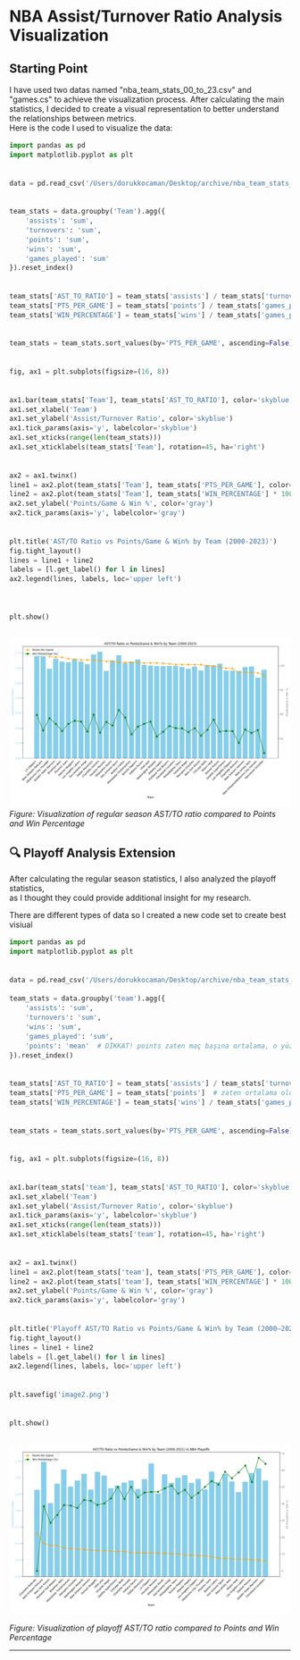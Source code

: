 # NBA Assist/Turnover Ratio Analysis Visualization

## Starting Point

I have used two datas named "nba_team_stats_00_to_23.csv" and "games.cs" to achieve the visualization process.
After calculating the main statistics, I decided to create a visual representation to better understand the relationships between metrics.  
Here is the code I used to visualize the data:

```python
import pandas as pd
import matplotlib.pyplot as plt


data = pd.read_csv('/Users/dorukkocaman/Desktop/archive/nba_team_stats_00_to_23.csv')


team_stats = data.groupby('Team').agg({
    'assists': 'sum',
    'turnovers': 'sum',
    'points': 'sum',
    'wins': 'sum',
    'games_played': 'sum'
}).reset_index()


team_stats['AST_TO_RATIO'] = team_stats['assists'] / team_stats['turnovers']
team_stats['PTS_PER_GAME'] = team_stats['points'] / team_stats['games_played']
team_stats['WIN_PERCENTAGE'] = team_stats['wins'] / team_stats['games_played']


team_stats = team_stats.sort_values(by='PTS_PER_GAME', ascending=False)


fig, ax1 = plt.subplots(figsize=(16, 8))


ax1.bar(team_stats['Team'], team_stats['AST_TO_RATIO'], color='skyblue', label='Assist/Turnover Ratio')
ax1.set_xlabel('Team')
ax1.set_ylabel('Assist/Turnover Ratio', color='skyblue')
ax1.tick_params(axis='y', labelcolor='skyblue')
ax1.set_xticks(range(len(team_stats)))
ax1.set_xticklabels(team_stats['Team'], rotation=45, ha='right')


ax2 = ax1.twinx()
line1 = ax2.plot(team_stats['Team'], team_stats['PTS_PER_GAME'], color='orange', marker='o', label='Points Per Game')
line2 = ax2.plot(team_stats['Team'], team_stats['WIN_PERCENTAGE'] * 100, color='green', marker='s', label='Win Percentage (%)')
ax2.set_ylabel('Points/Game & Win %', color='gray')
ax2.tick_params(axis='y', labelcolor='gray')


plt.title('AST/TO Ratio vs Points/Game & Win% by Team (2000-2023)')
fig.tight_layout()
lines = line1 + line2
labels = [l.get_label() for l in lines]
ax2.legend(lines, labels, loc='upper left')



plt.show()



```

![AST/TO Visualization](Figure_1.png)
*Figure: Visualization of regular season AST/TO ratio compared to Points and Win Percentage*




## 🔍 Playoff Analysis Extension

After calculating the regular season statistics, I also analyzed the playoff statistics,  
as I thought they could provide additional insight for my research.

There are different types of data so I created a new code set to create best visiual


```python
import pandas as pd
import matplotlib.pyplot as plt


data = pd.read_csv('/Users/dorukkocaman/Desktop/archive/nba_team_stats_playoffs_00_to_21.csv')

team_stats = data.groupby('team').agg({
    'assists': 'sum',
    'turnovers': 'sum',
    'wins': 'sum',
    'games_played': 'sum',
    'points': 'mean'  # DİKKAT! points zaten maç başına ortalama, o yüzden mean
}).reset_index()


team_stats['AST_TO_RATIO'] = team_stats['assists'] / team_stats['turnovers']
team_stats['PTS_PER_GAME'] = team_stats['points']  # zaten ortalama olduğu için tekrar bölme yok
team_stats['WIN_PERCENTAGE'] = team_stats['wins'] / team_stats['games_played']


team_stats = team_stats.sort_values(by='PTS_PER_GAME', ascending=False)


fig, ax1 = plt.subplots(figsize=(16, 8))


ax1.bar(team_stats['team'], team_stats['AST_TO_RATIO'], color='skyblue', label='Assist/Turnover Ratio')
ax1.set_xlabel('Team')
ax1.set_ylabel('Assist/Turnover Ratio', color='skyblue')
ax1.tick_params(axis='y', labelcolor='skyblue')
ax1.set_xticks(range(len(team_stats)))
ax1.set_xticklabels(team_stats['team'], rotation=45, ha='right')


ax2 = ax1.twinx()
line1 = ax2.plot(team_stats['team'], team_stats['PTS_PER_GAME'], color='orange', marker='o', label='Points Per Game')
line2 = ax2.plot(team_stats['team'], team_stats['WIN_PERCENTAGE'] * 100, color='green', marker='s', label='Win Percentage (%)')
ax2.set_ylabel('Points/Game & Win %', color='gray')
ax2.tick_params(axis='y', labelcolor='gray')


plt.title('Playoff AST/TO Ratio vs Points/Game & Win% by Team (2000–2021)')
fig.tight_layout()
lines = line1 + line2
labels = [l.get_label() for l in lines]
ax2.legend(lines, labels, loc='upper left')


plt.savefig('image2.png')


plt.show()



```

![Playoff Analysis](Figure_2.png)

*Figure: Visualization of playoff AST/TO ratio compared to Points and Win Percentage*



---

